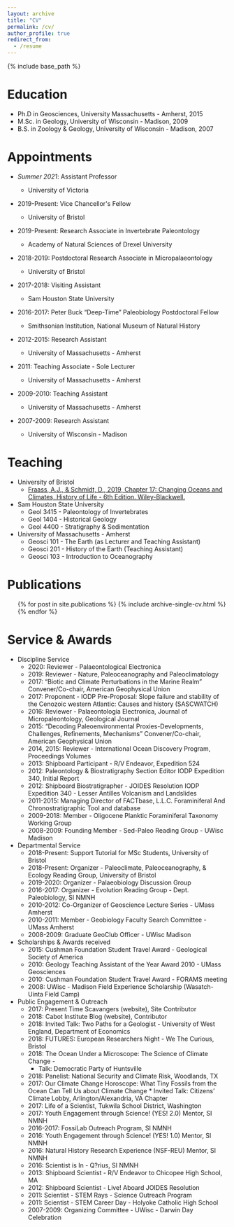 ```yaml
---
layout: archive
title: "CV"
permalink: /cv/
author_profile: true
redirect_from:
  - /resume
---
```


{% include base_path %}

Education
======
* Ph.D in Geosciences, University Massachusetts - Amherst, 2015
* M.Sc. in Geology, University of Wisconsin - Madison, 2009
* B.S. in Zoology & Geology, University of Wisconsin - Madison, 2007

Appointments
======
* <i>Summer 2021</i>: Assistant Professor
   * University of Victoria

* 2019-Present: Vice Chancellor's Fellow
  * University of Bristol

* 2019-Present: Research Associate in Invertebrate Paleontology
  * Academy of Natural Sciences of Drexel University

* 2018-2019: Postdoctoral Research Associate in Micropalaeontology
  * University of Bristol

* 2017-2018: Visiting Assistant
  * Sam Houston State University

* 2016-2017: Peter Buck “Deep-Time” Paleobiology Postdoctoral Fellow 
  * Smithsonian Institution, National Museum of Natural History

* 2012-2015: Research Assistant
  * University of Massachusetts - Amherst

* 2011: Teaching Associate - Sole Lecturer
  * University of Massachusetts - Amherst

* 2009-2010: Teaching Assistant
  * University of Massachusetts - Amherst

* 2007-2009: Research Assistant
  * University of Wisconsin - Madison
  
Teaching
======
* University of Bristol
  * [Fraass, A.J., & Schmidt, D., 2019, Chapter 17: Changing Oceans and Climates, History of Life - 6th Edition. Wiley-Blackwell.](https://www.wiley.com/en-us/Cowen%27s+History+of+Life%2C+6th+Edition-p-9781119482222)
* Sam Houston State University
  * Geol 3415 - Paleontology of Invertebrates
  * Geol 1404 - Historical Geology
  * Geol 4400 - Stratigraphy & Sedimentation
* University of Massachusetts - Amherst
  * Geosci 101 - The Earth (as Lecturer and Teaching Assistant)
  * Geosci 201 - History of the Earth (Teaching Assistant)
  * Geosci 103 - Introduction to Oceanography
  
Publications
======
  <ul>{% for post in site.publications %}
    {% include archive-single-cv.html %}
  {% endfor %}</ul>
  
Service & Awards
======
* Discipline Service
  * 2020: Reviewer - Palaeontological Electronica
  * 2019: Reviewer - Nature, Paleoceanography and Paleoclimatology
  * 2017: “Biotic and Climate Perturbations in the Marine Realm” Convener/Co-chair, 						American Geophysical Union
  * 2017: Proponent - IODP Pre-Proposal: Slope failure and stability of the Cenozoic 						western Atlantic: Causes and history (SASCWATCH)
  * 2016: Reviewer - Palaeontologia Electronica, Journal of Micropaleontology, Geological 					Journal
  * 2015: “Decoding Paleoenvironmental Proxies-Developments, Challenges, Refinements,					Mechanisms” Convener/Co-chair, American Geophysical Union
  * 2014, 2015: Reviewer - International Ocean Discovery Program, Proceedings Volumes
  * 2013: Shipboard Participant - R/V Endeavor, Expedition 524
  * 2012: Paleontology & Biostratigraphy Section Editor
			IODP Expedition 340, Initial Report
  * 2012: Shipboard Biostratigrapher - JOIDES Resolution
			IODP Expedition 340 - Lesser Antilles Volcanism and Landslides 
  * 2011-2015: Managing Director of FACTbase, L.L.C.
			Foraminiferal And Chronostratigraphic Tool and database
  * 2009-2018: Member - Oligocene Planktic Foraminiferal Taxonomy Working Group
  * 2008-2009: Founding Member - Sed-Paleo Reading Group - UWisc Madison 
* Departmental Service
  * 2018-Present: Support Tutorial for MSc Students, University of Bristol
  * 2018-Present: Organizer - Paleoclimate, Paleoceanography, & Ecology Reading Group, University of Bristol
  * 2019-2020: Organizer - Palaeobiology Discussion Group
  * 2016-2017: Organizer - Evolution Reading Group - Dept. Paleobiology, SI NMNH
  * 2010-2012: Co-Organizer of Geoscience Lecture Series - UMass Amherst
  * 2010-2011: Member - Geobiology Faculty Search Committee - UMass Amherst
  * 2008-2009: Graduate GeoClub Officer - UWisc Madison 
* Scholarships & Awards received
  * 2015: Cushman Foundation Student Travel Award - Geological Society of America
  * 2010: Geology Teaching Assistant of the Year Award 2010 - UMass Geosciences
  * 2010: Cushman Foundation Student Travel Award - FORAMS meeting
  * 2008: UWisc - Madison Field Experience Scholarship (Wasatch-Uinta Field Camp)
* Public Engagement & Outreach
  * 2017: Present	Time Scavangers (website), Site Contributor
  * 2018: Cabot Institute Blog (website), Contributor
  * 2018: Invited Talk: Two Paths for a Geologist - University of West England, Department of Economics
  * 2018: FUTURES: European Researchers Night - We The Curious, Bristol
  * 2018: The Ocean Under a Microscope: The Science of Climate Change - 
    * Talk: Democratic Party of Huntsville
  * 2018: Panelist: National Security and Climate Risk, Woodlands, TX
  * 2017: Our Climate Change Horoscope: What Tiny Fossils from the Ocean Can Tell Us about Climate Change
		* Invited Talk: Citizens’ Climate Lobby, Arlington/Alexandria, VA Chapter
  * 2017: Life of a Scientist, Tukwila School District, Washington
  * 2017: Youth Engagement through Science! (YES! 2.0) Mentor, SI NMNH
  * 2016-2017: FossiLab Outreach Program, SI NMNH
  * 2016: Youth Engagement through Science! (YES! 1.0) Mentor, SI NMNH
  * 2016: Natural History Research Experience (NSF-REU) Mentor, SI NMNH
  * 2016: Scientist is In - Q?rius, SI NMNH
  * 2013: Shipboard Scientist - R/V Endeavor to Chicopee High School, MA
  * 2012: Shipboard Scientist - Live! Aboard JOIDES Resolution
  * 2011: Scientist - STEM Rays - Science Outreach Program
  * 2011: Scientist - STEM Career Day - Holyoke Catholic High School
  * 2007-2009: Organizing Committee - UWisc - Darwin Day Celebration
